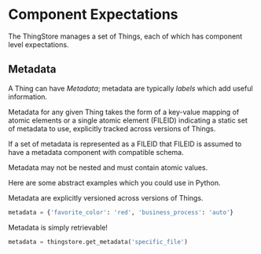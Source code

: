 # Component Expectations

The ThingStore manages a set of Things, each of which has component level expectations.

## Metadata

A Thing can have *Metadata*; metadata are typically *labels* which add useful information.

Metadata for any given Thing takes the form of a key-value mapping of atomic elements or a single atomic element (FILEID) indicating a static set of metadata to use, explicitly tracked across versions of Things.

If a set of metadata is represented as a FILEID that FILEID is assumed to have a metadata component with compatible schema.

Metadata may not be nested and must contain atomic values.

Here are some abstract examples which you could use in Python.

Metadata are explicitly versioned across versions of Things.

```python
metadata = {'favorite_color': 'red', 'business_process': 'auto'}
```

Metadata is simply retrievable!

```python
metadata = thingstore.get_metadata('specific_file')
```
